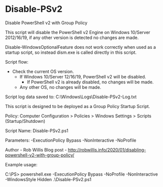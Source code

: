 # Disable-PSv2
Disable PowerShell v2 with Group Policy

This script will disable the PowerShell v2 Engine on Windows 10/Server 2012/16/19, if any other version is detected no changes are made.

Disable-WindowsOptionalFeature does not work correctly when used as a startup script, so instead dism.exe is called directly in this
script.

Script flow:
- Check the current OS version.
    - If Windows 10/Server 12/16/19, PowerShell v2 will be disabled.
        - If PowerShell v2 is already disabled, no changes will be made.
    - Any other OS, no changes will be made.

Script log data saved to: C:\Windows\Logs\Disable-PSv2-Log.txt

This script is designed to be deployed as a Group Policy Startup Script.

Policy: Computer Configuration > Policies > Windows Settings > Scripts (Startup/Shutdown)

Script Name: Disable-PSv2.ps1

Parameters: -ExecutionPolicy Bypass -NonInteractive -NoProfile

Author - Rob Willis
Blog post - http://robwillis.info/2020/01/disabling-powershell-v2-with-group-policy/

Example usage:

C:\PS> powershell.exe -ExecutionPolicy Bypass -NoProfile -NonInteractive -WindowsStyle Hidden .\Disable-PSv2.ps1
